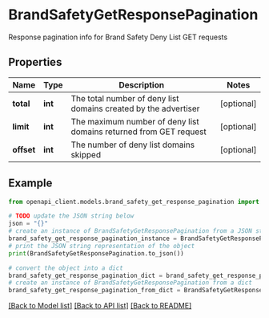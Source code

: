 # BrandSafetyGetResponsePagination

Response pagination info for Brand Safety Deny List GET requests

## Properties

Name | Type | Description | Notes
------------ | ------------- | ------------- | -------------
**total** | **int** | The total number of deny list domains created by the advertiser | [optional] 
**limit** | **int** | The maximum number of deny list domains returned from GET request | [optional] 
**offset** | **int** | The number of deny list domains skipped | [optional] 

## Example

```python
from openapi_client.models.brand_safety_get_response_pagination import BrandSafetyGetResponsePagination

# TODO update the JSON string below
json = "{}"
# create an instance of BrandSafetyGetResponsePagination from a JSON string
brand_safety_get_response_pagination_instance = BrandSafetyGetResponsePagination.from_json(json)
# print the JSON string representation of the object
print(BrandSafetyGetResponsePagination.to_json())

# convert the object into a dict
brand_safety_get_response_pagination_dict = brand_safety_get_response_pagination_instance.to_dict()
# create an instance of BrandSafetyGetResponsePagination from a dict
brand_safety_get_response_pagination_from_dict = BrandSafetyGetResponsePagination.from_dict(brand_safety_get_response_pagination_dict)
```
[[Back to Model list]](../README.md#documentation-for-models) [[Back to API list]](../README.md#documentation-for-api-endpoints) [[Back to README]](../README.md)


